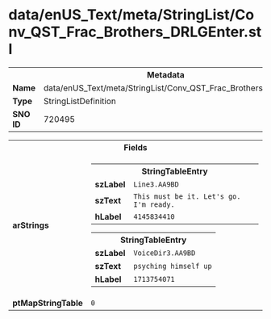 <h1>data/enUS_Text/meta/StringList/Conv_QST_Frac_Brothers_DRLGEnter.stl</h1><table><tr><th colspan="100%">Metadata</th></tr><tr><td><b>Name</b></td><td>data/enUS_Text/meta/StringList/Conv_QST_Frac_Brothers_DRLGEnter.stl</td></tr><tr><td><b>Type</b></td><td>StringListDefinition</td></tr><tr><td><b>SNO ID</b></td><td>720495</td></tr></table>

<table><tr><th colspan="100%">Fields</th></tr><tr><td><b>arStrings</b></td><td><table><tr><th colspan="100%">StringTableEntry</th></tr><tr><td><b>szLabel</b></td><td><code>Line3.AA9BD</code></td></tr><tr><td><b>szText</b></td><td><code>This must be it. Let's go. I'm ready.</code></td></tr><tr><td><b>hLabel</b></td><td><code>4145834410</code></td></tr></table>


<table><tr><th colspan="100%">StringTableEntry</th></tr><tr><td><b>szLabel</b></td><td><code>VoiceDir3.AA9BD</code></td></tr><tr><td><b>szText</b></td><td><code>psyching himself up</code></td></tr><tr><td><b>hLabel</b></td><td><code>1713754071</code></td></tr></table>


</td></tr><tr><td><b>ptMapStringTable</b></td><td><code>0</code></td></tr></table>

